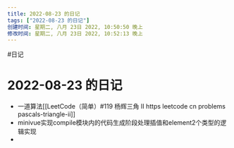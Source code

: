 ```yaml
---
title: 2022-08-23 的日记
tags: ["2022-08-23 的日记"]
创建时间: 星期二, 八月 23日 2022, 10:50:50 晚上
修改时间: 星期二, 八月 23日 2022, 10:52:13 晚上
---
```

#日记

# 2022-08-23 的日记

- 一道算法[[LeetCode（简单）#119 杨辉三角 II https leetcode cn problems pascals-triangle-ii]]
- minivue实现compile模块内的代码生成阶段处理插值和element2个类型的逻辑实现
-